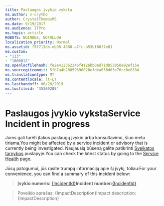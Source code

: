 ```yaml
---
title: Paslaugos įvykio vyksta
ms.author: v-crytho
author: CrystalThomasMS
ms.date: 9/19/2017
ms.audience: ITPro
ms.topic: article
ROBOTS: NOINDEX, NOFOLLOW
localization_priority: Normal
ms.assetid: f57713db-eb98-4980-a7fc-b53bf80f7e81
ms.custom:
- "113"
- "1600012"
ms.openlocfilehash: fe2e412362246f4126bb8ed71d853858e92ef15a
ms.sourcegitcommit: 5fb7a4b28859690020efdea630d03e70cc0e6334
ms.translationtype: MT
ms.contentlocale: lt-LT
ms.lasthandoff: 06/28/2019
ms.locfileid: "35369205"
---
```

# <a name="service-incident-in-progress"></a><span data-ttu-id="46a93-102">Paslaugos įvykio vyksta</span><span class="sxs-lookup"><span data-stu-id="46a93-102">Service Incident in progress</span></span>

<span data-ttu-id="46a93-103">Jums gali turėti įtakos paslaugų įvykio arba konsultavimo, šiuo metu tiriama.</span><span class="sxs-lookup"><span data-stu-id="46a93-103">You might be affected by a service incident or advisory that is currently being investigated.</span></span> <span data-ttu-id="46a93-104">Naujausią būseną galite patikrinti [Sveikatos tarnybos](https://admin.microsoft.com/adminportal/home#/servicehealth) puslapyje.</span><span class="sxs-lookup"><span data-stu-id="46a93-104">You can check the latest status by going to the [Service Health](https://admin.microsoft.com/adminportal/home#/servicehealth) page.</span></span>
  
<span data-ttu-id="46a93-105">Jūsų patogumui, jūs rasite trumpą informaciją apie šį įvykį, toliau:</span><span class="sxs-lookup"><span data-stu-id="46a93-105">For your convenience, you can find a summary of this incident below:</span></span>
  
> <span data-ttu-id="46a93-106">**Įvykio numeris:** [{IncidentId}](https://admin.microsoft.com/adminportal/home#/servicehealth)</span><span class="sxs-lookup"><span data-stu-id="46a93-106">**Incident number:**[{IncidentId}](https://admin.microsoft.com/adminportal/home#/servicehealth)</span></span>
    
> <span data-ttu-id="46a93-107">Poveikio aprašas: {ImpactDescription}</span><span class="sxs-lookup"><span data-stu-id="46a93-107">Impact description: {ImpactDescription}</span></span>
